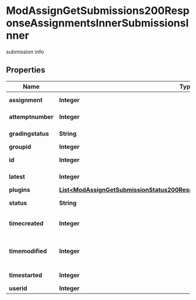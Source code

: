 

# ModAssignGetSubmissions200ResponseAssignmentsInnerSubmissionsInner

submission info

## Properties

| Name | Type | Description | Notes |
|------------ | ------------- | ------------- | -------------|
|**assignment** | **Integer** | assignment id |  [optional] |
|**attemptnumber** | **Integer** | attempt number |  [optional] |
|**gradingstatus** | **String** | Grading status. |  [optional] |
|**groupid** | **Integer** | group id |  [optional] |
|**id** | **Integer** | submission id |  [optional] |
|**latest** | **Integer** | latest attempt |  [optional] |
|**plugins** | [**List&lt;ModAssignGetSubmissionStatus200ResponseLastattemptSubmissionPluginsInner&gt;**](ModAssignGetSubmissionStatus200ResponseLastattemptSubmissionPluginsInner.md) |  |  [optional] |
|**status** | **String** | submission status |  [optional] |
|**timecreated** | **Integer** | submission creation time |  [optional] |
|**timemodified** | **Integer** | submission last modified time |  [optional] |
|**timestarted** | **Integer** | submission start time |  [optional] |
|**userid** | **Integer** | student id |  [optional] |



